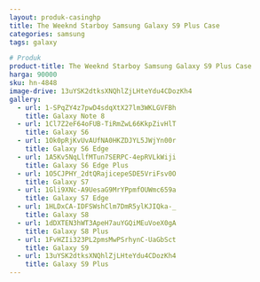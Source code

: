 ```yaml
---
layout: produk-casinghp
title: The Weeknd Starboy Samsung Galaxy S9 Plus Case
categories: samsung
tags: galaxy

# Produk
product-title: The Weeknd Starboy Samsung Galaxy S9 Plus Case
harga: 90000
sku: hn-4848
image-drive: 13uYSK2dtksXNQhlZjLHteYdu4CDozKh4
gallery:
  - url: 1-SPqZY4z7pwD4sdqXtX27lm3WKLGVFBh
    title: Galaxy Note 8
  - url: 1Cl7Z2eF64oFUB-TiRmZwL66KkpZivHlT
    title: Galaxy S6
  - url: 1Ok0pRjKvUvAUfNA0HKZDJYL5JWjYn00r
    title: Galaxy S6 Edge
  - url: 1A5Kv5NqLlfMTun7SERPC-4epRVLkWiji
    title: Galaxy S6 Edge Plus
  - url: 1O5CJPHY_2dtQRajicepeSDE5VriFsv0O
    title: Galaxy S7
  - url: 1Gli9XNc-A9UesaG9MrYPpmfOUWmc659a
    title: Galaxy S7 Edge
  - url: 1HLDxCA-IDFSWshClm7DmR5ylKJIQka-_
    title: Galaxy S8
  - url: 1dDXTEN3hWT3ApeH7auYGQiMEuVoeX0gA
    title: Galaxy S8 Plus
  - url: 1FvHZIi323PL2pmsMwPSrhynC-UaGbSct
    title: Galaxy S9
  - url: 13uYSK2dtksXNQhlZjLHteYdu4CDozKh4
    title: Galaxy S9 Plus
---
```

